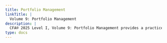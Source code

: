 ```yaml
---
title: Portfolio Management
linkTitle: |
  Volume 9: Portfolio Management
description: |
  CFA® 2025 Level I, Volume 9: Portfolio Management provides a practice-oriented, comprehensive exploration of modern portfolio theory and its real-world applications. Aligned with the official exam syllabus, this resource delves into essential topics such as strategic asset allocation, risk-return optimization, the Investment Policy Statement, and performance evaluation methods. Readers will gain in-depth insights on behavioral biases, diversification techniques, and emerging industry trends including ESG integration and FinTech innovation. Through case studies, best practices, and a clear focus on ethical considerations, Volume 9 equips both aspiring and practicing professionals with the analytical tools needed to excel in today’s complex investment landscape. Whether you aim to build client portfolios, manage institutional funds, or enhance your professional credibility, this all-encompassing volume offers the solid foundation and updated perspectives necessary to succeed in the CFA® 2025 Level I exam and beyond.
type: docs
---
```

